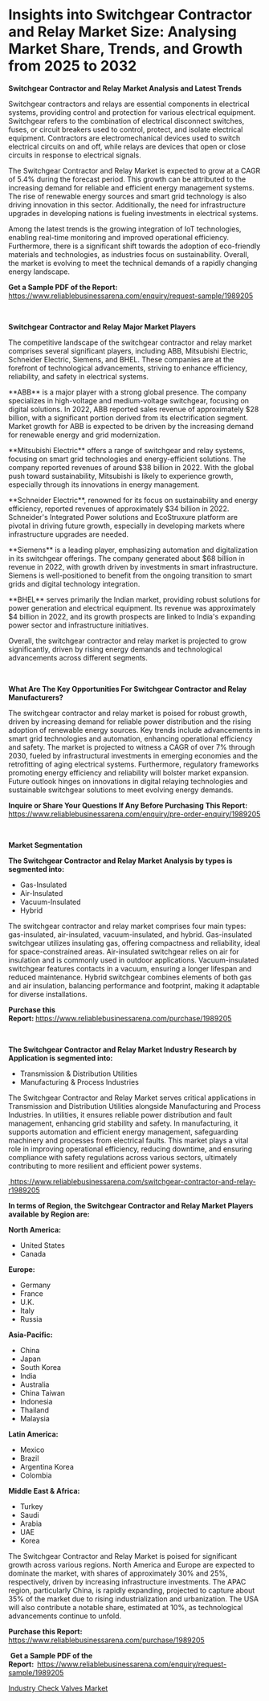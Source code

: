 <p><h1>Insights into Switchgear Contractor and Relay Market Size: Analysing Market Share, Trends, and Growth from 2025 to 2032</h1></p><p><strong>Switchgear Contractor and Relay Market Analysis and Latest Trends</strong></p>
<p><p>Switchgear contractors and relays are essential components in electrical systems, providing control and protection for various electrical equipment. Switchgear refers to the combination of electrical disconnect switches, fuses, or circuit breakers used to control, protect, and isolate electrical equipment. Contractors are electromechanical devices used to switch electrical circuits on and off, while relays are devices that open or close circuits in response to electrical signals.</p><p>The Switchgear Contractor and Relay Market is expected to grow at a CAGR of 5.4% during the forecast period. This growth can be attributed to the increasing demand for reliable and efficient energy management systems. The rise of renewable energy sources and smart grid technology is also driving innovation in this sector. Additionally, the need for infrastructure upgrades in developing nations is fueling investments in electrical systems. </p><p>Among the latest trends is the growing integration of IoT technologies, enabling real-time monitoring and improved operational efficiency. Furthermore, there is a significant shift towards the adoption of eco-friendly materials and technologies, as industries focus on sustainability. Overall, the market is evolving to meet the technical demands of a rapidly changing energy landscape.</p></p>
<p><strong>Get a Sample PDF of the Report:&nbsp;</strong> <a href="https://www.reliablebusinessarena.com/enquiry/request-sample/1989205?utm_campaign=2640&utm_medium=2&utm_source=Github&utm_content=ia&utm_term=02032025&utm_id=switchgear-contractor-and-relay">https://www.reliablebusinessarena.com/enquiry/request-sample/1989205</a></p>
<p>&nbsp;</p>
<p><strong>Switchgear Contractor and Relay Major Market Players</strong></p>
<p><p>The competitive landscape of the switchgear contractor and relay market comprises several significant players, including ABB, Mitsubishi Electric, Schneider Electric, Siemens, and BHEL. These companies are at the forefront of technological advancements, striving to enhance efficiency, reliability, and safety in electrical systems.</p><p>**ABB** is a major player with a strong global presence. The company specializes in high-voltage and medium-voltage switchgear, focusing on digital solutions. In 2022, ABB reported sales revenue of approximately $28 billion, with a significant portion derived from its electrification segment. Market growth for ABB is expected to be driven by the increasing demand for renewable energy and grid modernization.</p><p>**Mitsubishi Electric** offers a range of switchgear and relay systems, focusing on smart grid technologies and energy-efficient solutions. The company reported revenues of around $38 billion in 2022. With the global push toward sustainability, Mitsubishi is likely to experience growth, especially through its innovations in energy management.</p><p>**Schneider Electric**, renowned for its focus on sustainability and energy efficiency, reported revenues of approximately $34 billion in 2022. Schneider's Integrated Power solutions and EcoStruxure platform are pivotal in driving future growth, especially in developing markets where infrastructure upgrades are needed.</p><p>**Siemens** is a leading player, emphasizing automation and digitalization in its switchgear offerings. The company generated about $68 billion in revenue in 2022, with growth driven by investments in smart infrastructure. Siemens is well-positioned to benefit from the ongoing transition to smart grids and digital technology integration.</p><p>**BHEL** serves primarily the Indian market, providing robust solutions for power generation and electrical equipment. Its revenue was approximately $4 billion in 2022, and its growth prospects are linked to India's expanding power sector and infrastructure initiatives. </p><p>Overall, the switchgear contractor and relay market is projected to grow significantly, driven by rising energy demands and technological advancements across different segments.</p></p>
<p>&nbsp;</p>
<p><strong>What Are The Key Opportunities For Switchgear Contractor and Relay Manufacturers?</strong></p>
<p><p>The switchgear contractor and relay market is poised for robust growth, driven by increasing demand for reliable power distribution and the rising adoption of renewable energy sources. Key trends include advancements in smart grid technologies and automation, enhancing operational efficiency and safety. The market is projected to witness a CAGR of over 7% through 2030, fueled by infrastructural investments in emerging economies and the retrofitting of aging electrical systems. Furthermore, regulatory frameworks promoting energy efficiency and reliability will bolster market expansion. Future outlook hinges on innovations in digital relaying technologies and sustainable switchgear solutions to meet evolving energy demands.</p></p>
<p><strong>Inquire or Share Your Questions If Any Before Purchasing This Report:</strong> <a href="https://www.reliablebusinessarena.com/enquiry/pre-order-enquiry/1989205?utm_campaign=2640&utm_medium=2&utm_source=Github&utm_content=ia&utm_term=02032025&utm_id=switchgear-contractor-and-relay">https://www.reliablebusinessarena.com/enquiry/pre-order-enquiry/1989205</a></p>
<p>&nbsp;</p>
<p><strong>Market Segmentation</strong></p>
<p><strong>The Switchgear Contractor and Relay Market Analysis by types is segmented into:</strong></p>
<p><ul><li>Gas-Insulated</li><li>Air-Insulated</li><li>Vacuum-Insulated</li><li>Hybrid</li></ul></p>
<p><p>The switchgear contractor and relay market comprises four main types: gas-insulated, air-insulated, vacuum-insulated, and hybrid. Gas-insulated switchgear utilizes insulating gas, offering compactness and reliability, ideal for space-constrained areas. Air-insulated switchgear relies on air for insulation and is commonly used in outdoor applications. Vacuum-insulated switchgear features contacts in a vacuum, ensuring a longer lifespan and reduced maintenance. Hybrid switchgear combines elements of both gas and air insulation, balancing performance and footprint, making it adaptable for diverse installations.</p></p>
<p><strong>Purchase this Report:&nbsp;</strong><a href="https://www.reliablebusinessarena.com/purchase/1989205?utm_campaign=2640&utm_medium=2&utm_source=Github&utm_content=ia&utm_term=02032025&utm_id=switchgear-contractor-and-relay">https://www.reliablebusinessarena.com/purchase/1989205</a></p>
<p>&nbsp;</p>
<p><strong>The Switchgear Contractor and Relay Market Industry Research by Application is segmented into:</strong></p>
<p><ul><li>Transmission & Distribution Utilities</li><li>Manufacturing & Process Industries</li></ul></p>
<p><p>The Switchgear Contractor and Relay Market serves critical applications in Transmission and Distribution Utilities alongside Manufacturing and Process Industries. In utilities, it ensures reliable power distribution and fault management, enhancing grid stability and safety. In manufacturing, it supports automation and efficient energy management, safeguarding machinery and processes from electrical faults. This market plays a vital role in improving operational efficiency, reducing downtime, and ensuring compliance with safety regulations across various sectors, ultimately contributing to more resilient and efficient power systems.</p></p>
<p><a href="https://www.reliablebusinessarena.com/switchgear-contractor-and-relay-r1989205?utm_campaign=2640&utm_medium=2&utm_source=Github&utm_content=ia&utm_term=02032025&utm_id=switchgear-contractor-and-relay">&nbsp;https://www.reliablebusinessarena.com/switchgear-contractor-and-relay-r1989205</a></p>
<p><strong>In terms of Region, the Switchgear Contractor and Relay Market Players available by Region are:</strong></p>
<p>
    <p> <strong> North America: </strong>
        <ul>
            <li>United States</li>
            <li>Canada</li>
        </ul>
        </p> 
    <p> <strong> Europe: </strong>
        <ul>
            <li>Germany</li>
            <li>France</li>
            <li>U.K.</li>
            <li>Italy</li>
            <li>Russia</li>
        </ul>
        </p> 
    <p> <strong> Asia-Pacific: </strong>
        <ul>
            <li>China</li>
            <li>Japan</li>
            <li>South Korea</li>
            <li>India</li>
            <li>Australia</li>
            <li>China Taiwan</li>
            <li>Indonesia</li>
            <li>Thailand</li>
            <li>Malaysia</li>
        </ul>
        </p> 
    <p> <strong> Latin America: </strong>
        <ul>
            <li>Mexico</li>
            <li>Brazil</li>
            <li>Argentina Korea</li>
            <li>Colombia</li>
        </ul>
        </p> 
    <p> <strong> Middle East & Africa: </strong>
        <ul>
            <li>Turkey</li>
            <li>Saudi</li>
            <li>Arabia</li>
            <li>UAE</li>
            <li>Korea</li>
        </ul>
    </p>
    </p>
<p><p>The Switchgear Contractor and Relay Market is poised for significant growth across various regions. North America and Europe are expected to dominate the market, with shares of approximately 30% and 25%, respectively, driven by increasing infrastructure investments. The APAC region, particularly China, is rapidly expanding, projected to capture about 35% of the market due to rising industrialization and urbanization. The USA will also contribute a notable share, estimated at 10%, as technological advancements continue to unfold.</p></p>
<p><strong>Purchase this Report: </strong><a href="https://www.reliablebusinessarena.com/purchase/1989205?utm_campaign=2640&utm_medium=2&utm_source=Github&utm_content=ia&utm_term=02032025&utm_id=switchgear-contractor-and-relay">https://www.reliablebusinessarena.com/purchase/1989205</a></p>
<p>&nbsp;<strong>Get a Sample PDF of the Report:&nbsp;&nbsp;</strong><a href="https://www.reliablebusinessarena.com/enquiry/request-sample/1989205?utm_campaign=2640&utm_medium=2&utm_source=Github&utm_content=ia&utm_term=02032025&utm_id=switchgear-contractor-and-relay">https://www.reliablebusinessarena.com/enquiry/request-sample/1989205</a></p>
<p><strong></strong></p>
<p><p><a href="https://github.com/abuugjetaj/Market-Research-Report-List-1/blob/main/industry-check-valves-market.md?utm_campaign=2640&utm_medium=2&utm_source=Github&utm_content=ia&utm_term=02032025&utm_id=switchgear-contractor-and-relay">Industry Check Valves Market</a></p></p>